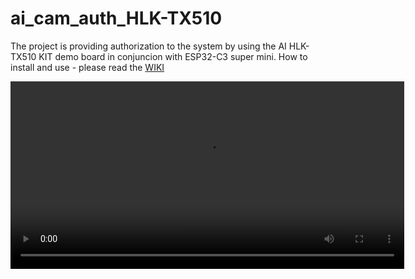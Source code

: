 # ai_cam_auth_HLK-TX510
The project is providing authorization to the system by using the AI HLK-TX510 KIT demo board in conjuncion with ESP32-C3 super mini.
How to install and use - please read the [WIKI](https://github.com/Eugeniusz-Gienek/ai_cam_auth_HLK-TX510/wiki)

<video width="630" height="300" src="https://user-images.githubusercontent.com/126239/151https://github.com/Eugeniusz-Gienek/ai_cam_auth_HLK-TX510/raw/main/.github/auth_demo_speed.mp4">Video of how it works</video>
